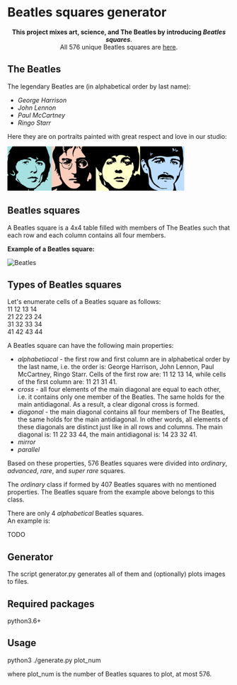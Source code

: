 # Beatles squares generator

<p align="center">
<b>This project mixes art, science, and The Beatles by introducing <i>Beatles squares</i></b>.
<br>
All 576 unique Beatles squares are <a href="images/BeatlesSquares/">here</a>.
</p>

## The Beatles

The legendary Beatles are (in alphabetical order by last name):
- *George Harrison*
- *John Lennon*
- *Paul McCartney*
- *Ringo Starr*

Here they are on portraits painted with great respect and love in our studio:

<img src="images/Beatles/Beatles.png" alt="Beatles" width="400" height="100">

## Beatles squares

A Beatles square is a 4x4 table filled with members of The Beatles such that each row and each column contains all four members.

**Example of a Beatles square:**

<img src="images/BeatlesSqaures/#003_ordin.png" alt="Beatles" width="400" height="400">

## Types of Beatles squares

Let's enumerate cells of a Beatles square as follows:  
11 12 13 14  
21 22 23 24  
31 32 33 34  
41 42 43 44  

A Beatles square can have the following main properties:
- *alphabetiacal* - the first row and first column are in alphabetical order by the last name, i.e. the order is: George Harrison, John Lennon, Paul McCartney, Ringo Starr. Cells of the first row are: 11 12 13 14, while cells of the first column are: 11 21 31 41.
- *cross* - all four elements of the main diagonal are equal to each other, i.e. it contains only one member of the Beatles. The same holds for the main antidiagonal. As a result, a clear digonal cross is formed. 
- *diagonal* - the main diagonal contains all four members of The Beatles, the same holds for the main antidiagonal. In other words, all elements of these diagonals are distinct just like in all rows and columns. The main diagonal is: 11 22 33 44, the main antidiagonal is: 14 23 32 41.
- *mirror*
- *parallel*

Based on these properties, 576 Beatles squares were divided into *ordinary*, *advanced*, *rare*, and *super rare* squares.

The *ordinary* class if formed by 407 Beatles squares with no mentioned properties. The Beatles square from the example above belongs to this class.

There are only 4 *alphabetical* Beatles squares.  
An example is:

TODO

## Generator

The script generator.py generates all of them and (optionally) plots images to files.

## Required packages

python3.6+

## Usage

python3 ./generate.py plot_num

where plot_num is the number of Beatles squares to plot, at most 576.
